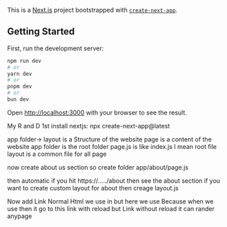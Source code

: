 This is a [Next.js](https://nextjs.org) project bootstrapped with [`create-next-app`](https://github.com/vercel/next.js/tree/canary/packages/create-next-app).

## Getting Started

First, run the development server:

```bash
npm run dev
# or
yarn dev
# or
pnpm dev
# or
bun dev
```

Open [http://localhost:3000](http://localhost:3000) with your browser to see the result.

My R and D
1st install nextjs:
npx create-next-app@latest

app folder->
layout is a Structure of the website
page is a content of the website
app folder is the root folder
page.js is like index.js I mean root file
layout is a common file for all page

now create about us section
so create folder
app/about/page.js

then automatic if you hit
https://...../about then see the about section
if you want to create custom layout for about then creage layout.js

Now add Link
Normal Html we use in <a>
but here we use <Link>
Because
when we use <a>
then it go to this link with reload
but
Link without reload it can rander anypage

